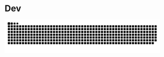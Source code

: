 # Dev
![snake gif](https://github.com/Rodrigooff/Rodrigooff/blob/output/github-contribution-grid-snake-dark.svg)
